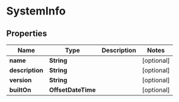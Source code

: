 

# SystemInfo



## Properties

| Name | Type | Description | Notes |
|------------ | ------------- | ------------- | -------------|
|**name** | **String** |  |  [optional] |
|**description** | **String** |  |  [optional] |
|**version** | **String** |  |  [optional] |
|**builtOn** | **OffsetDateTime** |  |  [optional] |



